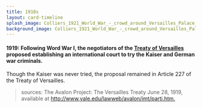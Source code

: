 ```yaml
---
title: 1910s
layout: card-timeline
splash_image: Colliers_1921_World_War_-_crowd_around_Versailles_Palace_after_treaty_signing.jpg
background_image: Colliers_1921_World_War_-_crowd_around_Versailles_Palace_after_treaty_signing.jpg
---
```

#### 1919: Following Word War I, the negotiators of the [Treaty of Versailles](http://www.yale.edu/lawweb/avalon/imt/parti.htm) proposed establishing an international court to try the Kaiser and German war criminals. 



Though the Kaiser was never tried, the proposal remained in Article 227 of the Treaty of Versailles.

> sources: The Avalon Project: The Versailles Treaty June 28, 1919, available at <http://www.yale.edu/lawweb/avalon/imt/parti.htm.>
